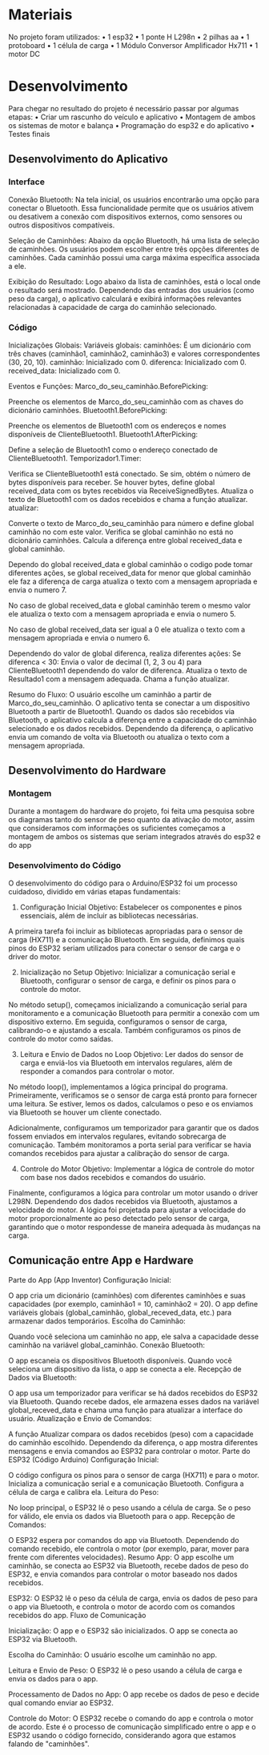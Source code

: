 
# Materiais

No projeto foram utilizados:
•	1 esp32
•	1 ponte H L298n
•	2 pilhas aa
•	1 protoboard
•	1 célula de carga 
•	1 Módulo Conversor Amplificador Hx711
•	1 motor DC 

# Desenvolvimento

Para chegar no resultado do projeto é necessário passar por algumas etapas:
•	Criar um rascunho do veículo e aplicativo 
•	Montagem de ambos os sistemas de motor e balança 
•	Programação do esp32 e do aplicativo 
•	Testes finais 

## Desenvolvimento do Aplicativo

### Interface

Conexão Bluetooth:
Na tela inicial, os usuários encontrarão uma opção para conectar o Bluetooth.
Essa funcionalidade permite que os usuários ativem ou desativem a conexão com dispositivos externos, como sensores ou outros dispositivos compatíveis.

Seleção de Caminhões:
Abaixo da opção Bluetooth, há uma lista de seleção de caminhões.
Os usuários podem escolher entre três opções diferentes de caminhões.
Cada caminhão possui uma carga máxima específica associada a ele.

Exibição do Resultado:
Logo abaixo da lista de caminhões, está o local onde o resultado será mostrado.
Dependendo das entradas dos usuários (como peso da carga), o aplicativo calculará e exibirá informações relevantes relacionadas à capacidade de carga do caminhão selecionado.

### Código

Inicializações Globais:
Variáveis globais:
caminhões: É um dicionário com três chaves (caminhão1, caminhão2, caminhão3) e valores correspondentes (30, 20, 10).
caminhão: Inicializado com 0.
diferenca: Inicializado com 0.
received_data: Inicializado com 0.

Eventos e Funções:
Marco_do_seu_caminhão.BeforePicking:

Preenche os elementos de Marco_do_seu_caminhão com as chaves do dicionário caminhões.
Bluetooth1.BeforePicking:

Preenche os elementos de Bluetooth1 com os endereços e nomes disponíveis de ClienteBluetooth1.
Bluetooth1.AfterPicking:

Define a seleção de Bluetooth1 como o endereço conectado de ClienteBluetooth1.
Temporizador1.Timer:

Verifica se ClienteBluetooth1 está conectado.
Se sim, obtém o número de bytes disponíveis para receber.
Se houver bytes, define global received_data com os bytes recebidos via ReceiveSignedBytes.
Atualiza o texto de Bluetooth1 com os dados recebidos e chama a função atualizar.
atualizar:

Converte o texto de Marco_do_seu_caminhão para número e define global caminhão no com este valor.
Verifica se global caminhão no está no dicionário caminhões.
Calcula a diferença entre global received_data e global caminhão.

Dependo do global received_data e global caminhão o codigo pode tomar diferentes ações, se global received_data for menor que global caminhão ele faz a diferença de carga atualiza o texto com a mensagem apropriada e envia o numero 7.

No caso de global received_data e global caminhão terem o mesmo valor ele atualiza o texto com a mensagem apropriada e envia o numero 5. 

No caso de global received_data ser igual a 0 ele atualiza o texto com a mensagem apropriada e envia o numero 6. 

Dependendo do valor de global diferenca, realiza diferentes ações:
Se diferenca < 30:
Envia o valor de decimal (1, 2, 3 ou 4) para ClienteBluetooth1 dependendo do valor de diferenca.
Atualiza o texto de Resultado1 com a mensagem adequada.
Chama a função atualizar.

Resumo do Fluxo:
O usuário escolhe um caminhão a partir de Marco_do_seu_caminhão.
O aplicativo tenta se conectar a um dispositivo Bluetooth a partir de Bluetooth1.
Quando os dados são recebidos via Bluetooth, o aplicativo calcula a diferença entre a capacidade do caminhão selecionado e os dados recebidos.
Dependendo da diferença, o aplicativo envia um comando de volta via Bluetooth ou atualiza o texto com a mensagem apropriada.

## Desenvolvimento do Hardware

### Montagem

Durante a montagem do hardware do projeto, foi feita uma pesquisa sobre os diagramas tanto do sensor de peso quanto da ativação do motor, assim que consideramos com informações os suficientes começamos a montagem de ambos os sistemas que seriam integrados através do esp32 e do app 

### Desenvolvimento do Código

O desenvolvimento do código para o Arduino/ESP32 foi um processo cuidadoso, dividido em várias etapas fundamentais:

1. Configuração Inicial
Objetivo: Estabelecer os componentes e pinos essenciais, além de incluir as bibliotecas necessárias.

A primeira tarefa foi incluir as bibliotecas apropriadas para o sensor de carga (HX711) e a comunicação Bluetooth. Em seguida, definimos quais pinos do ESP32 seriam utilizados para conectar o sensor de carga e o driver do motor.

2. Inicialização no Setup
Objetivo: Inicializar a comunicação serial e Bluetooth, configurar o sensor de carga, e definir os pinos para o controle do motor.

No método setup(), começamos inicializando a comunicação serial para monitoramento e a comunicação Bluetooth para permitir a conexão com um dispositivo externo. Em seguida, configuramos o sensor de carga, calibrando-o e ajustando a escala. Também configuramos os pinos de controle do motor como saídas.

3. Leitura e Envio de Dados no Loop
Objetivo: Ler dados do sensor de carga e enviá-los via Bluetooth em intervalos regulares, além de responder a comandos para controlar o motor.

No método loop(), implementamos a lógica principal do programa. Primeiramente, verificamos se o sensor de carga está pronto para fornecer uma leitura. Se estiver, lemos os dados, calculamos o peso e os enviamos via Bluetooth se houver um cliente conectado.

Adicionalmente, configuramos um temporizador para garantir que os dados fossem enviados em intervalos regulares, evitando sobrecarga de comunicação. Também monitoramos a porta serial para verificar se havia comandos recebidos para ajustar a calibração do sensor de carga.

4. Controle do Motor
Objetivo: Implementar a lógica de controle do motor com base nos dados recebidos e comandos do usuário.

Finalmente, configuramos a lógica para controlar um motor usando o driver L298N. Dependendo dos dados recebidos via Bluetooth, ajustamos a velocidade do motor. A lógica foi projetada para ajustar a velocidade do motor proporcionalmente ao peso detectado pelo sensor de carga, garantindo que o motor respondesse de maneira adequada às mudanças na carga.

## Comunicação entre App e Hardware

Parte do App (App Inventor)
Configuração Inicial:

O app cria um dicionário (caminhões) com diferentes caminhões e suas capacidades (por exemplo, caminhão1 = 10, caminhão2 = 20).
O app define variáveis globais (global_caminhão, global_receved_data, etc.) para armazenar dados temporários.
Escolha do Caminhão:

Quando você seleciona um caminhão no app, ele salva a capacidade desse caminhão na variável global_caminhão.
Conexão Bluetooth:

O app escaneia os dispositivos Bluetooth disponíveis.
Quando você seleciona um dispositivo da lista, o app se conecta a ele.
Recepção de Dados via Bluetooth:

O app usa um temporizador para verificar se há dados recebidos do ESP32 via Bluetooth.
Quando recebe dados, ele armazena esses dados na variável global_receved_data e chama uma função para atualizar a interface do usuário.
Atualização e Envio de Comandos:

A função Atualizar compara os dados recebidos (peso) com a capacidade do caminhão escolhido.
Dependendo da diferença, o app mostra diferentes mensagens e envia comandos ao ESP32 para controlar o motor.
Parte do ESP32 (Código Arduino)
Configuração Inicial:

O código configura os pinos para o sensor de carga (HX711) e para o motor.
Inicializa a comunicação serial e a comunicação Bluetooth.
Configura a célula de carga e calibra ela.
Leitura do Peso:

No loop principal, o ESP32 lê o peso usando a célula de carga.
Se o peso for válido, ele envia os dados via Bluetooth para o app.
Recepção de Comandos:

O ESP32 espera por comandos do app via Bluetooth.
Dependendo do comando recebido, ele controla o motor (por exemplo, parar, mover para frente com diferentes velocidades).
Resumo
App: O app escolhe um caminhão, se conecta ao ESP32 via Bluetooth, recebe dados de peso do ESP32, e envia comandos para controlar o motor baseado nos dados recebidos.

ESP32: O ESP32 lê o peso da célula de carga, envia os dados de peso para o app via Bluetooth, e controla o motor de acordo com os comandos recebidos do app.
Fluxo de Comunicação

Inicialização:
O app e o ESP32 são inicializados. O app se conecta ao ESP32 via Bluetooth.

Escolha do Caminhão:
O usuário escolhe um caminhão no app.

Leitura e Envio de Peso:
O ESP32 lê o peso usando a célula de carga e envia os dados para o app.

Processamento de Dados no App:
O app recebe os dados de peso e decide qual comando enviar ao ESP32.

Controle do Motor:
O ESP32 recebe o comando do app e controla o motor de acordo.
Este é o processo de comunicação simplificado entre o app e o ESP32 usando o código fornecido, considerando agora que estamos falando de "caminhões".
